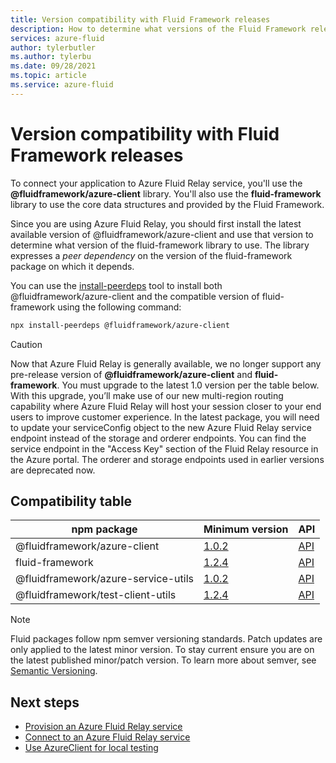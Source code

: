 ```yaml
---
title: Version compatibility with Fluid Framework releases
description: How to determine what versions of the Fluid Framework releases are compatible with Azure Fluid Relay
services: azure-fluid
author: tylerbutler
ms.author: tylerbu
ms.date: 09/28/2021
ms.topic: article
ms.service: azure-fluid
---
```


# Version compatibility with Fluid Framework releases

To connect your application to Azure Fluid Relay service,
you'll use the **@fluidframework/azure-client** library. You'll also use the **fluid-framework** library to use the core
data structures and provided by the Fluid Framework.

Since you are using Azure Fluid Relay, you should first install the latest available version of
@fluidframework/azure-client and use that version to determine what version of the fluid-framework library to use. The library expresses a *peer dependency* on the version of the fluid-framework package on
which it depends.

You can use the [install-peerdeps](https://www.npmjs.com/package/install-peerdeps) tool to install both
@fluidframework/azure-client and the compatible version of fluid-framework using the following command:

```bash
npx install-peerdeps @fluidframework/azure-client
```

> [!CAUTION]
> Now that Azure Fluid Relay is generally available, we no longer support any pre-release version of **@fluidframework/azure-client** and **fluid-framework**.
> You must upgrade to the latest 1.0 version per the table below. With this upgrade, you’ll make use of our new multi-region routing capability where
> Azure Fluid Relay will host your session closer to your end users to improve customer experience. In the latest package, you will need to update your
> serviceConfig object to the new Azure Fluid Relay service endpoint instead of the storage and orderer endpoints. You can find the service endpoint in 
> the "Access Key" section of the Fluid Relay resource in the Azure portal. The orderer and storage endpoints used in earlier versions are deprecated now.


## Compatibility table

| npm package                         | Minimum version | API                                                              |
| ----------------------------------  | :-------------- | :--------------------------------------------------------------- |
| @fluidframework/azure-client        | [1.0.2][]      | [API](https://fluidframework.com/docs/apis/azure-client/)        |
| fluid-framework                     | [1.2.4][]      | [API](https://fluidframework.com/docs/apis/fluid-framework/)     |
| @fluidframework/azure-service-utils | [1.0.2][]      | [API](https://fluidframework.com/docs/apis/azure-service-utils/) |
| @fluidframework/test-client-utils   | [1.2.4][]      | [API](https://fluidframework.com/docs/apis/test-client-utils/)   |

[1.0.2]: https://fluidframework.com/docs/updates/v1.0.0/
[1.2.4]: https://fluidframework.com/docs/updates/v1.0.0/

> [!NOTE]
> Fluid packages follow npm semver versioning standards. Patch updates are only applied to the latest minor version. To stay current ensure you are on
> the latest published minor/patch version. To learn more about semver, see [Semantic Versioning](https://docs.npmjs.com/about-semantic-versioning).


## Next steps

- [Provision an Azure Fluid Relay service](../how-tos/connect-fluid-azure-service.md)
- [Connect to an Azure Fluid Relay service](../how-tos/connect-fluid-azure-service.md)
- [Use AzureClient for local testing](../how-tos/local-mode-with-azure-client.md)
